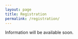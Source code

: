 ```yaml
---
layout: page
title: Registration
permalink: /registration/
---
```


Information will be available soon.
